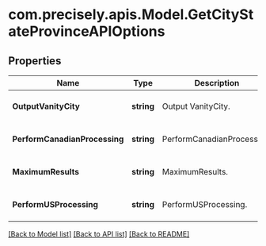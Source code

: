 # com.precisely.apis.Model.GetCityStateProvinceAPIOptions
## Properties

Name | Type | Description | Notes
------------ | ------------- | ------------- | -------------
**OutputVanityCity** | **string** | Output VanityCity. | [optional] [default to "N"]
**PerformCanadianProcessing** | **string** | PerformCanadianProcessing. | [optional] [default to "Y"]
**MaximumResults** | **string** | MaximumResults. | [optional] [default to "10"]
**PerformUSProcessing** | **string** | PerformUSProcessing. | [optional] [default to "Y"]

[[Back to Model list]](../README.md#documentation-for-models) [[Back to API list]](../README.md#documentation-for-api-endpoints) [[Back to README]](../README.md)


